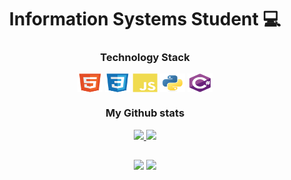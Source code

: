 </div>

<h1 align="center">
 Information Systems Student 💻</h1>

<h3 align="center">Technology Stack</h3>
  <div align="center">
  <img align="center" alt="HTML" height="30" width="40" src="https://raw.githubusercontent.com/devicons/devicon/master/icons/html5/html5-original.svg">
  <img align="center" alt="CSS" height="30" width="40" src="https://raw.githubusercontent.com/devicons/devicon/master/icons/css3/css3-original.svg">
  <img align="center" alt="JAVASCRIPT" height="30" width="40" src="https://raw.githubusercontent.com/devicons/devicon/master/icons/javascript/javascript-plain.svg">
  <img align="center" alt="PYTHON" height="30" width="40" src="https://raw.githubusercontent.com/devicons/devicon/master/icons/python/python-original.svg">
  <img align="center" alt="CSHARP" height="30" width="40" src="https://raw.githubusercontent.com/devicons/devicon/master/icons/csharp/csharp-original.svg">
 
<div align="center">

 <h3 align="center">My Github stats</h3>
 <a href="https://github.com/lucas-saggioro">
 <img height="140em" src="https://github-readme-stats.vercel.app/api?username=lucas-saggioro&show_icons=true&theme=tokyonight&include_all_commits=true&count_private=true"/>
 <img height="140em" src="https://github-readme-stats.vercel.app/api/top-langs/?username=lucas-saggioro&layout=compact&langs_count=7&theme=tokyonight"/>

  ##

 <div align="center"> 
 <a href = "mailto:xsaggioro@gmail.com"><img src="https://img.shields.io/badge/-Gmail-%23333?style=for-the-badge&logo=gmail&logoColor=white" target="_blank"></a>
 <a href="https://www.linkedin.com/in/lucas-saggioro/" target="_blank"><img src="https://img.shields.io/badge/-LinkedIn-%230077B5?style=for-the-badge&logo=linkedin&logoColor=white" target="_blank"></a> 

</div>
